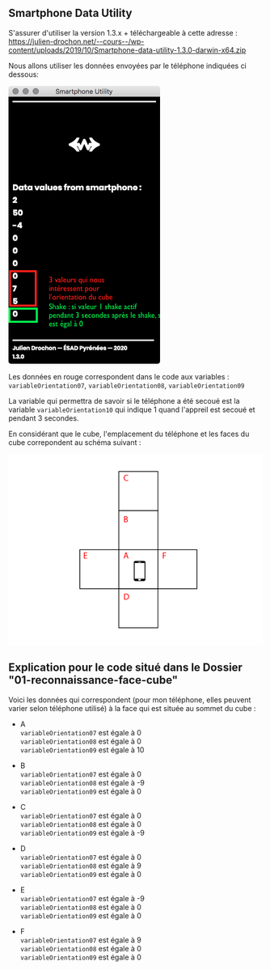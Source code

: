 ## Smartphone Data Utility

S'assurer d'utiliser la version 1.3.x + téléchargeable à cette adresse :
https://julien-drochon.net/--cours--/wp-content/uploads/2019/10/Smartphone-data-utility-1.3.0-darwin-x64.zip

Nous allons utiliser les données envoyées par le téléphone indiquées ci dessous:  

<img src="screenshot-smartphone-data-utility.png">

Les données en rouge correspondent dans le code aux variables :
`variableOrientation07`,
`variableOrientation08`,
`variableOrientation09`

La variable qui permettra de savoir si le téléphone a été secoué est la variable `variableOrientation10` qui indique 1 quand l'appreil est secoué et pendant 3 secondes.

En considérant que le cube, l'emplacement du téléphone et les faces du cube correpondent au schéma suivant :  

<img src="cube.png">

## Explication pour le code situé dans le Dossier "01-reconnaissance-face-cube"

Voici les données qui correspondent (pour mon téléphone, elles peuvent varier selon téléphone utilisé) à la face qui est située au sommet du cube :

- A  
  `variableOrientation07` est égale à 0  
  `variableOrientation08` est égale à 0  
  `variableOrientation09` est égale à 10  
  
- B  
  `variableOrientation07` est égale à 0  
  `variableOrientation08` est égale à -9  
  `variableOrientation09` est égale à 0  
  
- C  
  `variableOrientation07` est égale à 0  
  `variableOrientation08` est égale à 0  
  `variableOrientation09` est égale à -9  
  
- D  
  `variableOrientation07` est égale à 0  
  `variableOrientation08` est égale à 9  
  `variableOrientation09` est égale à 0  
  
- E  
  `variableOrientation07` est égale à -9  
  `variableOrientation08` est égale à 0  
  `variableOrientation09` est égale à 0  
  
- F  
  `variableOrientation07` est égale à 9  
  `variableOrientation08` est égale à 0  
  `variableOrientation09` est égale à 0  
